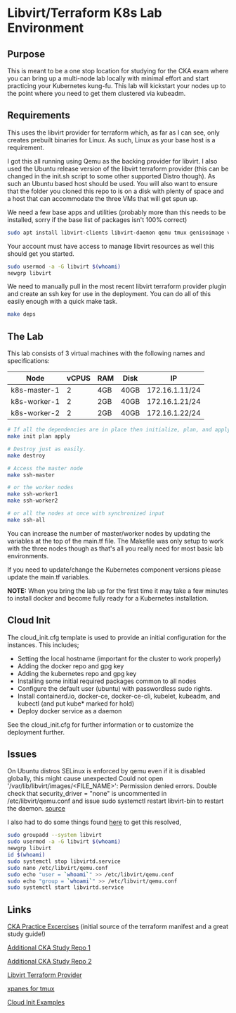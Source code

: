 # Libvirt/Terraform K8s Lab Environment

## Purpose

This is meant to be a one stop location for studying for the CKA exam where you can bring up a multi-node lab locally with minimal effort and start practicing your Kubernetes kung-fu. This lab will kickstart your nodes up to the point where you need to get them clustered via kubeadm.

## Requirements

This uses the libvirt provider for terraform which, as far as I can see, only creates prebuilt binaries for Linux. As such, Linux as your base host is a requirement.

I got this all running using Qemu as the backing provider for libvirt. I also used the Ubuntu release version of the libvirt terraform provider (this can be changed in the init.sh script to some other supported Distro though). As such an Ubuntu based host should be used. You will also want to ensure that the folder you cloned this repo to is on a disk with plenty of space and a host that can accommodate the three VMs that will get spun up.

We need a few base apps and utilities (probably more than this needs to be installed, sorry if the base list of packages isn't 100% correct)

```bash
sudo apt install libvirt-clients libvirt-daemon qemu tmux genisoimage virt-manager qemu-system-x86
```

Your account must have access to manage libvirt resources as well this should get you started.

```bash
sudo usermod -a -G libvirt $(whoami)
newgrp libvirt
```
We need to manually pull in the most recent libvirt terraform provider plugin and create an ssh key for use in the deployment. You can do all of this easily enough with a quick make task.

```bash
make deps
```

## The Lab

This lab consists of 3 virtual machines with the following names and specifications:

| Node | vCPUS | RAM | Disk | IP |
|---|---|---|---|---|
| k8s-master-1 | 2 | 4GB | 40GB | 172.16.1.11/24 |
| k8s-worker-1 | 2 | 2GB | 40GB | 172.16.1.21/24 |
| k8s-worker-2 | 2 | 2GB | 40GB | 172.16.1.22/24 |

```bash
# If all the dependencies are in place then initialize, plan, and apply the terraform manifest to bring things up.
make init plan apply

# Destroy just as easily.
make destroy

# Access the master node
make ssh-master

# or the worker nodes
make ssh-worker1
make ssh-worker2

# or all the nodes at once with synchronized input
make ssh-all
```

You can increase the number of master/worker nodes by updating the variables at the top of the main.tf file. The Makefile was only setup to work with the three nodes though as that's all you really need for most basic lab environments.

If you need to update/change the Kubernetes component versions please update the main.tf variables.

**NOTE:** When you bring the lab up for the first time it may take a few minutes to install docker and become fully ready for a Kubernetes installation.

## Cloud Init

The cloud_init.cfg template is used to provide an initial configuration for the instances. This includes;

- Setting the local hostname (important for the cluster to work properly)
- Adding the docker repo and gpg key
- Adding the kubernetes repo and gpg key
- Installing some initial required packages common to all nodes
- Configure the default user (ubuntu) with passwordless sudo rights.
- Install containerd.io, docker-ce, docker-ce-cli, kubelet, kubeadm, and kubectl (and put kube* marked for hold)
- Deploy docker service as a daemon

See the cloud_init.cfg for further information or to customize the deployment further.

## Issues

On Ubuntu distros SELinux is enforced by qemu even if it is disabled globally, this might cause unexpected Could not open '/var/lib/libvirt/images/<FILE_NAME>': Permission denied errors. Double check that security_driver = "none" is uncommented in /etc/libvirt/qemu.conf and issue sudo systemctl restart libvirt-bin to restart the daemon. [source](https://github.com/dmacvicar/terraform-provider-libvirt/issues/546)

I also had to do some things found [here](https://github.com/jedi4ever/veewee/issues/996) to get this resolved,

```bash
sudo groupadd --system libvirt
sudo usermod -a -G libvirt $(whoami)
newgrp libvirt
id $(whoami)
sudo systemctl stop libvirtd.service
sudo nano /etc/libvirt/qemu.conf
sudo echo "user = `whoami`" >> /etc/libvirt/qemu.conf
sudo echo "group = `whoami`" >> /etc/libvirt/qemu.conf
sudo systemctl start libvirtd.service
```

## Links

[CKA Practice Excercises](https://github.com/alijahnas/CKA-practice-exercises) (initial source of the terraform manifest and a great study guide!)

[Additional CKA Study Repo 1](https://github.com/walidshaari/Kubernetes-Certified-Administrator)

[Additional CKA Study Repo 2](https://github.com/dgkanatsios/CKAD-exercises)

[Libvirt Terraform Provider](https://github.com/dmacvicar/terraform-provider-libvirt)

[xpanes for tmux](https://github.com/greymd/tmux-xpanes)

[Cloud Init Examples](https://cloudinit.readthedocs.io/en/latest/topics/examples.html)
